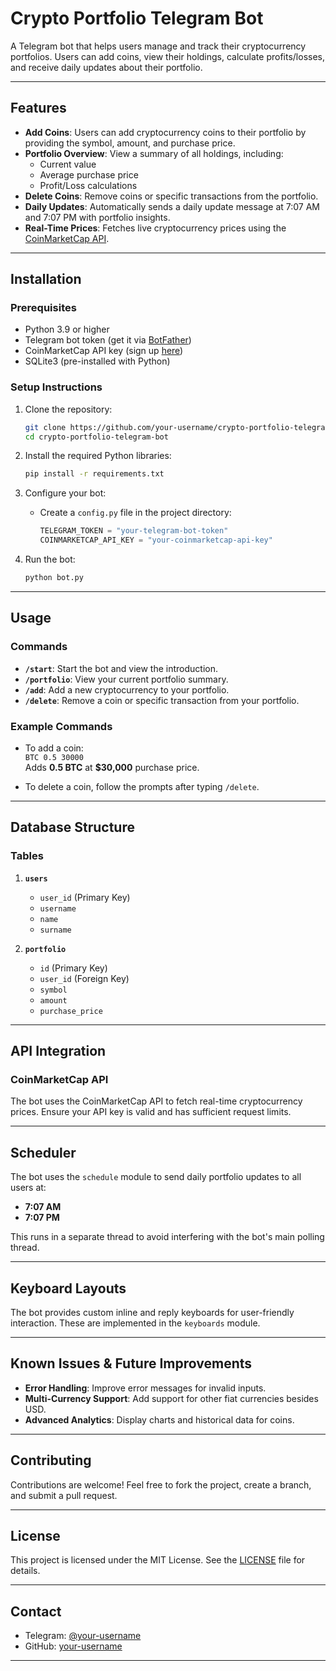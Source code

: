 
# Crypto Portfolio Telegram Bot

A Telegram bot that helps users manage and track their cryptocurrency portfolios. Users can add coins, view their holdings, calculate profits/losses, and receive daily updates about their portfolio.

---

## Features

- **Add Coins**: Users can add cryptocurrency coins to their portfolio by providing the symbol, amount, and purchase price.
- **Portfolio Overview**: View a summary of all holdings, including:
  - Current value
  - Average purchase price
  - Profit/Loss calculations
- **Delete Coins**: Remove coins or specific transactions from the portfolio.
- **Daily Updates**: Automatically sends a daily update message at 7:07 AM and 7:07 PM with portfolio insights.
- **Real-Time Prices**: Fetches live cryptocurrency prices using the [CoinMarketCap API](https://coinmarketcap.com/api/).

---

## Installation

### Prerequisites

- Python 3.9 or higher
- Telegram bot token (get it via [BotFather]([https://core.telegram.org/bots#botfather](https://t.me/BotFather)))
- CoinMarketCap API key (sign up [here](https://coinmarketcap.com/api/))
- SQLite3 (pre-installed with Python)

### Setup Instructions

1. Clone the repository:

   ```bash
   git clone https://github.com/your-username/crypto-portfolio-telegram-bot.git
   cd crypto-portfolio-telegram-bot
   ```

2. Install the required Python libraries:

   ```bash
   pip install -r requirements.txt
   ```

3. Configure your bot:

   - Create a `config.py` file in the project directory:
     ```python
     TELEGRAM_TOKEN = "your-telegram-bot-token"
     COINMARKETCAP_API_KEY = "your-coinmarketcap-api-key"
     ```

4. Run the bot:

   ```bash
   python bot.py
   ```

---

## Usage

### Commands

- **`/start`**: Start the bot and view the introduction.
- **`/portfolio`**: View your current portfolio summary.
- **`/add`**: Add a new cryptocurrency to your portfolio.
- **`/delete`**: Remove a coin or specific transaction from your portfolio.

### Example Commands

- To add a coin:  
  `BTC 0.5 30000`  
  Adds **0.5 BTC** at **$30,000** purchase price.

- To delete a coin, follow the prompts after typing `/delete`.

---

## Database Structure

### Tables

1. **`users`**
   - `user_id` (Primary Key)
   - `username`
   - `name`
   - `surname`

2. **`portfolio`**
   - `id` (Primary Key)
   - `user_id` (Foreign Key)
   - `symbol`
   - `amount`
   - `purchase_price`

---

## API Integration

### CoinMarketCap API
The bot uses the CoinMarketCap API to fetch real-time cryptocurrency prices. Ensure your API key is valid and has sufficient request limits.

---

## Scheduler

The bot uses the `schedule` module to send daily portfolio updates to all users at:
- **7:07 AM**  
- **7:07 PM**  

This runs in a separate thread to avoid interfering with the bot's main polling thread.

---

## Keyboard Layouts

The bot provides custom inline and reply keyboards for user-friendly interaction. These are implemented in the `keyboards` module.

---

## Known Issues & Future Improvements

- **Error Handling**: Improve error messages for invalid inputs.
- **Multi-Currency Support**: Add support for other fiat currencies besides USD.
- **Advanced Analytics**: Display charts and historical data for coins.

---

## Contributing

Contributions are welcome! Feel free to fork the project, create a branch, and submit a pull request.

---

## License

This project is licensed under the MIT License. See the [LICENSE](LICENSE) file for details.

---

## Contact

- Telegram: [@your-username](https://t.me/your-username)
- GitHub: [your-username](https://github.com/your-username)

---
